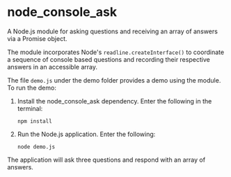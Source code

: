# node_console_ask
A Node.js module for asking questions and receiving an array of answers via a Promise object.

The module incorporates Node's `readline.createInterface()` to coordinate a sequence of console based questions and recording their respective answers in an accessible array.

The file `demo.js` under the demo folder provides a demo using the module.  To run the demo:

1. Install the node_console_ask dependency. Enter the following in the terminal: 

   ```
   npm install
   ```

2. Run the Node.js application. Enter the following:

   ```
   node demo.js
   ```

   

The application will ask three questions and respond with an array of answers.